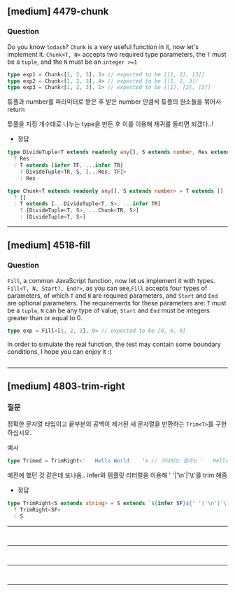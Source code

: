 ## [medium] 4479-chunk

  ### Question

  Do you know `lodash`? `Chunk` is a very useful function in it, now let's implement it.
  `Chunk<T, N>` accepts two required type parameters, the `T` must be a `tuple`, and the `N` must be an `integer >=1`

  ```ts
  type exp1 = Chunk<[1, 2, 3], 2> // expected to be [[1, 2], [3]]
  type exp2 = Chunk<[1, 2, 3], 4> // expected to be [[1, 2, 3]]
  type exp3 = Chunk<[1, 2, 3], 1> // expected to be [[1], [2], [3]]
  ```

튜플과 number를 파라미터로 받은 후 받은 number 만큼씩 튜플의 원소들을 묶어서 return

튜플을 지정 개수대로 나누는 type을 만든 후 이를 이용해 재귀를 돌리면 되겠다..!

* 정답

```ts
type DivideTuple<T extends readonly any[], S extends number, Res extends any[] = []> = [Res['length']] extends [S]
  ? Res
  : T extends [infer TF, ...infer TR]
    ? DivideTuple<TR, S, [...Res, TF]>
    : Res

type Chunk<T extends readonly any[], S extends number> = T extends []
  ? []
  : T extends [...DivideTuple<T, S>, ...infer TR]
    ? [DivideTuple<T, S>, ...Chunk<TR, S>]
    : [DivideTuple<T, S>]
```

-------

## [medium] 4518-fill

  ### Question

  `Fill`, a common JavaScript function, now let us implement it with types.
  `Fill<T, N, Start?, End?>`, as you can see,`Fill` accepts four types of parameters, of which `T` and `N` are required parameters, and `Start` and `End` are optional parameters.
  The requirements for these parameters are: `T` must be a `tuple`, `N` can be any type of value, `Start` and `End` must be integers greater than or equal to 0.

  ```ts
  type exp = Fill<[1, 2, 3], 0> // expected to be [0, 0, 0]
  ```
  In order to simulate the real function, the test may contain some boundary conditions, I hope you can enjoy it :)


```ts
```

-------

## [medium] 4803-trim-right

  ### 질문

  정확한 문자열 타입이고 끝부분의 공백이 제거된 새 문자열을 반환하는 `Trim<T>`를 구현하십시오.

  예시

  ```ts
  type Trimed = TrimRight<'   Hello World    '> // 기대되는 결과는 '   Hello World'입니다.
  ```

예전에 했던 것 같은데 또나옴.. infer와 템플릿 리터럴을 이용해 ' '|'\n'|'\t'를 trim 해줌

* 정답
```ts
type TrimRight<S extends string> = S extends `${infer SF}${' '|'\n'|'\t'}`
  ? TrimRight<SF>
  : S
```

-------

## 

```ts
```

-------

## 

```ts
```

-------

## 

```ts
```

-------

